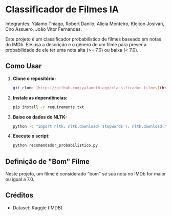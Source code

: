 # Classificador de Filmes IA
Integrantes: 
Yálamo Thiago, 
Robert Danilo,
Alicia Monteiro,
Kleiton Josivan,
Ciro Assuero,
João Vitor Fernandes.

Este projeto é um classificador probabilístico de filmes baseado em notas do IMDb. Ele usa a descrição e o gênero de um filme para prever a probabilidade de ele ter uma nota alta (>= 7.0) ou baixa (< 7.0).

## Como Usar

1.  **Clone o repositório:**
    ```bash
    git clone [https://github.com/yalamothiago/classificador-filmes](https://github.com/yalamothiago/classificador-filmes)
    ```
   
2.  **Instale as dependências:**
    ```bash
    pip install -r requirements.txt
    ```

3.  **Baixe os dados do NLTK:**
    ```bash
    python -c "import nltk; nltk.download('stopwords'); nltk.download('wordnet'); nltk.download('omw-1.4')"
    ```


4.  **Execute o script:**
    ```bash
    python recomendador_probabilistico.py
    ```
  

## Definição de "Bom" Filme

Neste projeto, um filme é considerado "bom" se sua nota no IMDb for maior ou igual a 7.0.

## Créditos

* Dataset: Kaggle (IMDB)
